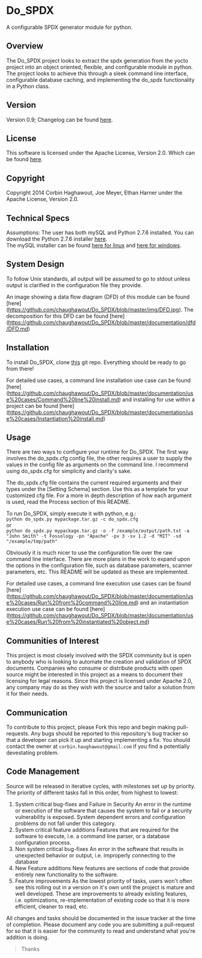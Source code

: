 Do_SPDX
=======

A configurable SPDX generator module for python.

Overview
--------

The Do_SPDX project looks to extract the spdx generation from the yocto project into an object oriented, flexible, and configurable module in python. The project looks to achieve this through a sleek command line interface, configurable database caching, and implementing the do_spdx functionality in a Python class.

Version
-------

Version 0.9; Changelog can be found [here](https://github.com/chaughawout/Do_SPDX/blob/master/CHANGELOG.md "do_spdx changelog").

License
-------

This software is licensed under the Apache License, Version 2.0. Which can be found [here](https://github.com/chaughawout/Do_SPDX/blob/master/LICENSE.md "Apache 2.0 License").

Copyright
---------

Copyright 2014 Corbin Haghawout, Joe Meyer, Ethan Harner under the Apache License, Version 2.0.

Technical Specs
---------------

Assumptions: The user has both mySQL and Python 2.7.6 installed. 
You can download the Python 2.7.6 installer [here](https://www.python.org/download/releases/2.7.6/ "Python 2.7.6 download").  
The mySQL installer can be found [here for linux](http://dev.mysql.com/doc/refman/5.1/en/linux-installation.html "MySQL Linux Installation") and [here for windows](http://dev.mysql.com/doc/refman/5.1/en/windows-installation.html "MySQL Windows Installation").

System Design
-------------

To follow Unix standards, all output will be assumed to go to stdout unless output is clarified in the configuration file they provide.

An image showing a data flow diagram (DFD) of this module can be found [here] (https://github.com/chaughawout/Do_SPDX/blob/master/img/DFD.jpg). The decomposition for this DFD can be found [here] (https://github.com/chaughawout/Do_SPDX/blob/master/documentation/dfd/DFD.md)

Installation
------------  

To install Do_SPDX, clone [this](https://github.com/chaughawout/Do_SPDX) git repo. Everything should be ready to go from there!

For detailed use cases, a command line installation use case can be found [here] (https://github.com/chaughawout/Do_SPDX/blob/master/documentation/use%20cases/Command%20line%20install.md) and installing for use within a project can be found [here] (https://github.com/chaughawout/Do_SPDX/blob/master/documentation/use%20cases/Instantiation%20install.md)

Usage
-----

There are two ways to configure your runtime for Do_SPDX. The first way involves the do_spdx.cfg config file, the other requires a user to supply the values in the config file as arguments on the command line. I recommend using do_spdx.cfg for simplicity and clarity's sake.  

The do_spdx.cfg file contains the current required arguments and their types under the [Setting Schema] section. Use this as a template for your customized cfg file. For a more in depth description of how each argument is used, read the Process section of this README.

To run Do_SPDX, simply execute it with python, e.g.:  
`python do_spdx.py mypackage.tar.gz -c do_spdx.cfg`  
or  
`python do_spdx.py mypackage.tar.gz -o -f /example/output/path.txt -a "John Smith" -t Fossology -pn "Apache" -pv 3 -sv 1.2 -d "MIT" -sd "/example/tmp/path"`

Obviously it is much nicer to use the configuration file over the raw command line interface. There are more plans in the work to expand upon the options in the configuration file, such as database parameters, scanner parameters, etc. This README will be updated as these are implemented.

For detailed use cases, a command line execution use cases can be found [here] (https://github.com/chaughawout/Do_SPDX/blob/master/documentation/use%20cases/Run%20from%20command%20line.md) and an instantiation execution use case can be found [here] (https://github.com/chaughawout/Do_SPDX/blob/master/documentation/use%20cases/Run%20from%20instantiated%20object.md)

Communities of Interest
-----------------------

This project is most closely involved with the SPDX community but is open to anybody who is looking to automate the creation and validation of SPDX documents. Companies who consume or distribute products with open source might be interested in this project as a means to document their licensing for legal reasons. Since this project is licensed under Apache 2.0, any company may do as they wish with the source and tailor a solution from it for their needs.

Communication
-------------

To contribute to this project, please Fork this repo and begin making pull-requests. Any bugs should be reported to this repository's bug tracker so that a developer can pick it up and starting implementing a fix. You should contact the owner at `corbin.haughawout@gmail.com` if you find a potentially devestating problem.

Code Management
---------------

Source will be released in iterative cycles, with milestones set up by priority. The priority of different tasks fall in this order, from highest to lowest:
1. System critical bug-fixes and Failure in Security
   An error in the runtime or execution of the software that causes the system to fail or a security vulnerability is exposed. System dependent errors and configuration problems do not fall under this category. 
2. System critical feature additions
   Features that are required for the software to execute, i.e. a command line parser, or a database configuration process.
3. Non system critical bug-fixes
   An error in the software that results in unexpected behavior or output, i.e. improperly connecting to the database
4. New Feature additions
   New features are sections of code that provide entirely new functionality to the software.
5. Feature improvements
   As the lowest priority of tasks, users won't often see this rolling out in a version on it's own until the project is mature and well developed. These are improvements to already existing features, i.e. optimizations, re-implementation of existing code so that it is more efficient, cleaner to read, etc.

All changes and tasks should be documented in the issue tracker at the time of completion. Please document any code you are submitting a pull-request for so that it is easier for the community to read and understand what you're addition is doing. 

>Thanks
